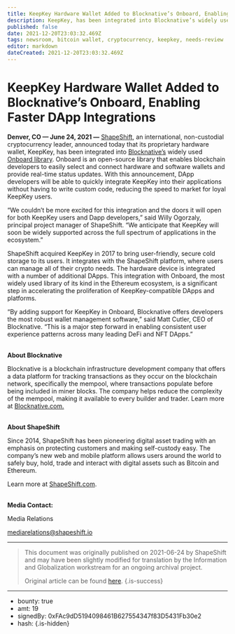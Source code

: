 ```yaml
---
title: KeepKey Hardware Wallet Added to Blocknative’s Onboard, Enabling Faster DApp Integrations
description: KeepKey, has been integrated into Blocknative’s widely used Onboard library
published: false
date: 2021-12-20T23:03:32.469Z
tags: newsroom, bitcoin wallet, cryptocurrency, keepkey, needs-review
editor: markdown
dateCreated: 2021-12-20T23:03:32.469Z
---
```


# KeepKey Hardware Wallet Added to Blocknative’s Onboard, Enabling Faster DApp Integrations

 **Denver, CO — June 24, 2021 —** [ShapeShift](https://shapeshift.com/), an international, non-custodial cryptocurrency leader, announced today that its proprietary hardware wallet, KeepKey, has been integrated into [Blocknative’s](https://www.blocknative.com/) widely used [Onboard library](https://www.blocknative.com/onboard). Onboard is an open-source library that enables blockchain developers to easily select and connect hardware and software wallets and provide real-time status updates. With this announcement, DApp developers will be able to quickly integrate KeepKey into their applications without having to write custom code, reducing the speed to market for loyal KeepKey users.<br/>

“We couldn’t be more excited for this integration and the doors it will open for both KeepKey users and Dapp developers,” said Willy Ogorzaly, principal project manager of ShapeShift. “We anticipate that KeepKey will soon be widely supported across the full spectrum of applications in the ecosystem.”<br/>

ShapeShift acquired KeepKey in 2017 to bring user-friendly, secure cold storage to its users. It integrates with the ShapeShift platform, where users can manage all of their crypto needs. The hardware device is integrated with a number of additional DApps. This integration with Onboard, the most widely used library of its kind in the Ethereum ecosystem, is a significant step in accelerating the proliferation of KeepKey-compatible DApps and platforms.<br/>

“By adding support for KeepKey in Onboard, Blocknative offers developers the most robust wallet management software,” said Matt Cutler, CEO of Blocknative. “This is a major step forward in enabling consistent user experience patterns across many leading DeFi and NFT DApps.” <br/>

**<br/>About Blocknative**

Blocknative is a blockchain infrastructure development company that offers a data platform for tracking transactions as they occur on the blockchain network, specifically the mempool, where transactions populate before being included in miner blocks. The company helps reduce the complexity of the mempool, making it available to every builder and trader. Learn more at [Blocknative.com.](https://www.blocknative.com/) <br/>

**<br/>About ShapeShift**

Since 2014, ShapeShift has been pioneering digital asset trading with an emphasis on protecting customers and making self-custody easy. The company’s new web and mobile platform allows users around the world to safely buy, hold, trade and interact with digital assets such as Bitcoin and Ethereum.<br/>

Learn more at [ShapeShift.com](https://shapeshift.com/).<br/> <br/>

**Media Contact:**<br/>

Media Relations 

[mediarelations@shapeshift.io](mailto:mediarelations@shapeshift.io)<br/>

---

> This document was originally published on 2021-06-24 by ShapeShift and may have been slightly modified for translation by the Information and Globalization workstream for an ongoing archival project.
>
> Original article can be found [here](https://shapeshift.com/newsroom/keepkey-hardware-wallet-added-to-blocknatives-onboard-enabling-faster-dapp-integrations).
{.is-success}

---

- bounty: true
- amt: 19
- signedBy: 0xFAc9dD5194098461B627554347f83D5431Fb30e2
- hash: 
{.is-hidden}